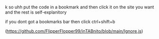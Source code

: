 k so uhh put the code in a bookmark and then click it on the site you want and the rest is self-explanitory

if you dont got a bookmarks bar then click ctrl+shift+b

(https://github.com/FlipperFlopper99/inTABnito/blob/main/Ignore.js)
